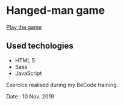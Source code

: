 # Hanged-man game

[Play the game](http://terencehecq.github.io/pendu-game)

## Used techologies 
 - HTML 5
 - Sass
 - JavaScript

Exercice realised during my BeCode training.

Date : 10 Nov. 2019